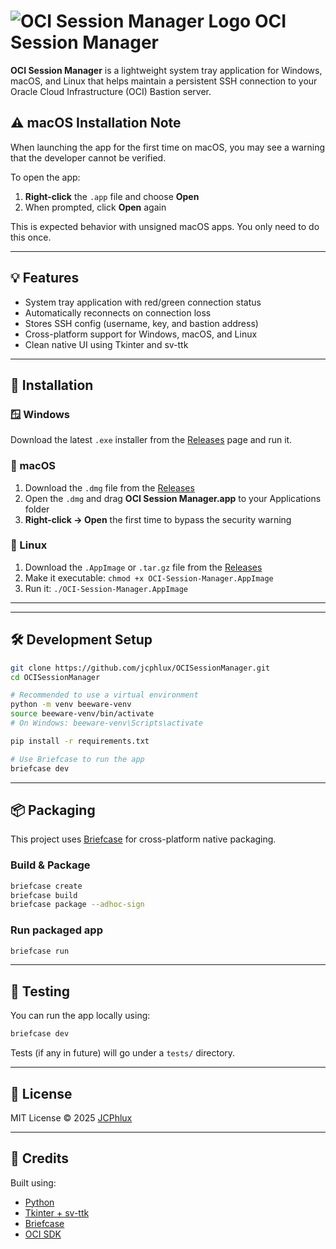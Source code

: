 # ![OCI Session Manager Logo](./icon.png) OCI Session Manager

**OCI Session Manager** is a lightweight system tray application for Windows, macOS, and Linux that helps maintain a persistent SSH connection to your Oracle Cloud Infrastructure (OCI) Bastion server.

## ⚠️ macOS Installation Note

When launching the app for the first time on macOS, you may see a warning that the developer cannot be verified.

To open the app:

1. **Right-click** the `.app` file and choose **Open**
2. When prompted, click **Open** again

This is expected behavior with unsigned macOS apps. You only need to do this once.

---

## 💡 Features

- System tray application with red/green connection status
- Automatically reconnects on connection loss
- Stores SSH config (username, key, and bastion address)
- Cross-platform support for Windows, macOS, and Linux
- Clean native UI using Tkinter and sv-ttk

---

## 🚀 Installation

### 🪟 Windows

Download the latest `.exe` installer from the [Releases](https://github.com/jcphlux/OCISessionManager/releases) page and run it.

### 🍎 macOS

1. Download the `.dmg` file from the [Releases](https://github.com/jcphlux/OCISessionManager/releases)
2. Open the `.dmg` and drag **OCI Session Manager.app** to your Applications folder
3. **Right-click → Open** the first time to bypass the security warning

### 🐧 Linux

1. Download the `.AppImage` or `.tar.gz` file from the [Releases](https://github.com/jcphlux/OCISessionManager/releases)
2. Make it executable: `chmod +x OCI-Session-Manager.AppImage`
3. Run it: `./OCI-Session-Manager.AppImage`

---

<!-- ## 🔧 Configuration

On first launch, you'll be prompted to enter:

- **SSH Username**
- **Bastion Host** (e.g. `bastion.region.oci.oraclecloud.com`)
- **Private Key Path** (`~/.ssh/id_rsa` or a custom path)

These settings are saved locally in a configuration file for future use. -->

---

## 🛠️ Development Setup

```bash
git clone https://github.com/jcphlux/OCISessionManager.git
cd OCISessionManager

# Recommended to use a virtual environment
python -m venv beeware-venv
source beeware-venv/bin/activate
# On Windows: beeware-venv\Scripts\activate

pip install -r requirements.txt

# Use Briefcase to run the app
briefcase dev
```

---

## 📦 Packaging

This project uses [Briefcase](https://briefcase.readthedocs.io/en/latest/) for cross-platform native packaging.

### Build & Package

```bash
briefcase create
briefcase build
briefcase package --adhoc-sign
```

### Run packaged app

```bash
briefcase run
```

---

## 🧪 Testing

You can run the app locally using:

```bash
briefcase dev
```

Tests (if any in future) will go under a `tests/` directory.

---

## 📄 License

MIT License © 2025 [JCPhlux](https://github.com/jcphlux)

---

## 🙌 Credits

Built using:

- [Python](https://www.python.org/)
- [Tkinter + sv-ttk](https://github.com/rdbende/sv-ttk)
- [Briefcase](https://github.com/beeware/briefcase)
- [OCI SDK](https://github.com/oracle/oci-python-sdk)
